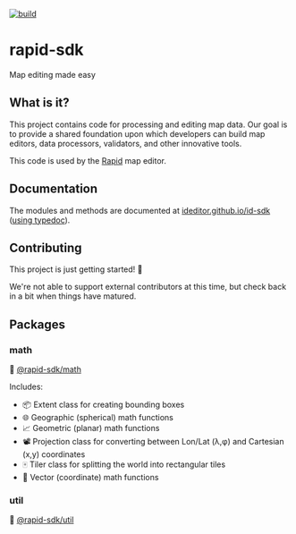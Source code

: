 [![build](https://github.com/rapideditor/rapid-sdk/workflows/build/badge.svg)](https://github.com/rapideditor/rapid-sdk/actions?query=workflow%3A%22build%22)


# rapid-sdk

Map editing made easy


## What is it?

This project contains code for processing and editing map data.  Our goal is to provide a shared foundation upon which developers can build map editors, data processors, validators, and other innovative tools.

This code is used by the [Rapid](https://github.com/facebook/Rapid) map editor.


## Documentation

The modules and methods are documented at [ideditor.github.io/id-sdk](https://ideditor.github.io/id-sdk/modules.html) ([using typedoc](https://github.com/ideditor/id-sdk/blob/main/CONTRIBUTING.md#writting-code-documentation)).


## Contributing

This project is just getting started! 🌱

We're not able to support external contributors at this time, but check back in a bit when things have matured.


## Packages

### math

🧳 [@rapid-sdk/math](/packages/math)

Includes:
* 📦 Extent class for creating bounding boxes
* 🌐 Geographic (spherical) math functions
* 📈 Geometric (planar) math functions
* 📽 Projection class for converting between Lon/Lat (λ,φ) and Cartesian (x,y) coordinates
* 🀄️ Tiler class for splitting the world into rectangular tiles
* 📐 Vector (coordinate) math functions


### util

🧳 [@rapid-sdk/util](/packages/util)
